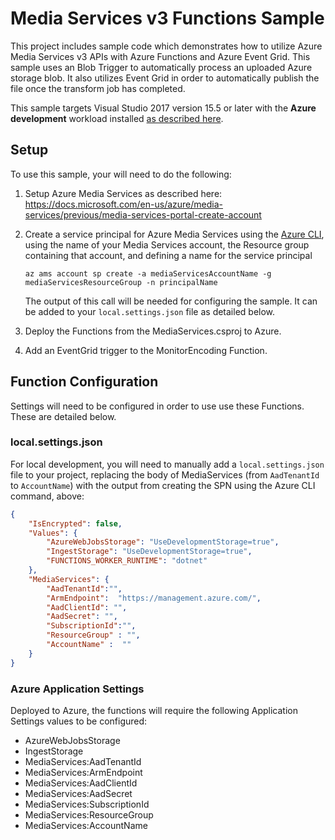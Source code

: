 ﻿# Media Services v3 Functions Sample

This project includes sample code which demonstrates how to utilize
Azure Media Services v3 APIs with Azure Functions and Azure Event Grid. 
This sample uses an Blob Trigger to automatically process an uploaded Azure storage 
blob. It also utilizes Event Grid in order to automatically publish the file once
the transform job has completed.

This sample targets Visual Studio 2017 version 15.5 or later with the **Azure development** workload
installed [as described here](https://docs.microsoft.com/en-us/azure/azure-functions/functions-develop-vs#prerequisites).

## Setup
To use this sample, your will need to do the following:

1. Setup Azure Media Services as described here: https://docs.microsoft.com/en-us/azure/media-services/previous/media-services-portal-create-account
1. Create a service principal for Azure Media Services using the [Azure CLI](https://docs.microsoft.com/en-us/cli/azure/ams/account/sp?view=azure-cli-latest),
   using the name of your Media Services account, the Resource group containing that account, and
   defining a name for the service principal

   ``` 
   az ams account sp create -a mediaServicesAccountName -g mediaServicesResourceGroup -n principalName
   ```

    The output of this call will be needed for configuring the sample. It can be added to your `local.settings.json` file
    as detailed below.
1. Deploy the Functions from the MediaServices.csproj to Azure.
1. Add an EventGrid trigger to the MonitorEncoding Function.

## Function Configuration
Settings will need to be configured in order to use use these Functions. These are detailed below.

### local.settings.json

For local development, you will need to manually add a `local.settings.json` file to your project, replacing 
the body of MediaServices (from `AadTenantId` to `AccountName`) with the output from creating the SPN using the
Azure CLI command, above:

```json
{
    "IsEncrypted": false,
    "Values": {
        "AzureWebJobsStorage": "UseDevelopmentStorage=true",
        "IngestStorage": "UseDevelopmentStorage=true",
        "FUNCTIONS_WORKER_RUNTIME": "dotnet"
    },
    "MediaServices": {
        "AadTenantId":"",
        "ArmEndpoint":  "https://management.azure.com/",
        "AadClientId": "",
        "AadSecret": "",
        "SubscriptionId":"",
        "ResourceGroup" : "",
        "AccountName" :  ""
    }
}
```

### Azure Application Settings
Deployed to Azure, the functions will require the following Application Settings
values to be configured:

- AzureWebJobsStorage
- IngestStorage
- MediaServices:AadTenantId
- MediaServices:ArmEndpoint
- MediaServices:AadClientId
- MediaServices:AadSecret
- MediaServices:SubscriptionId
- MediaServices:ResourceGroup
- MediaServices:AccountName